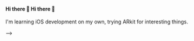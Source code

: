 #### Hi there 👋 Hi there 👋
I'm learning iOS development on my own, trying ARkit for interesting things.
<!--<!--
**xiangri678/xiangri678** is a ✨ _special_ ✨ repository because its `README.md` (this file) appears on your GitHub profile.**xiangri678/xiangri678** is a ✨ _special_ ✨ repository because its `README.md` (this file) appears on your GitHub profile.

Here are some ideas to get you started:Here are some ideas to get you started:

- 🔭 I’m currently working on ...- 🔭 I’m currently working on ...
- 🌱 I’m currently learning ...- 🌱 I’m currently learning ...
- 👯 I’m looking to collaborate on ...- 👯 I’m looking to collaborate on ...
- 🤔 I’m looking for help with ...- 🤔 I’m looking for help with ...
- 💬 Ask me about ...- 💬 Ask me about ...
- 📫 How to reach me: ...- 📫 How to reach me: ...
- 😄 Pronouns: ...- 😄 Pronouns: ...
- ⚡ Fun fact: ...- ⚡ Fun fact: ...
-->-->
